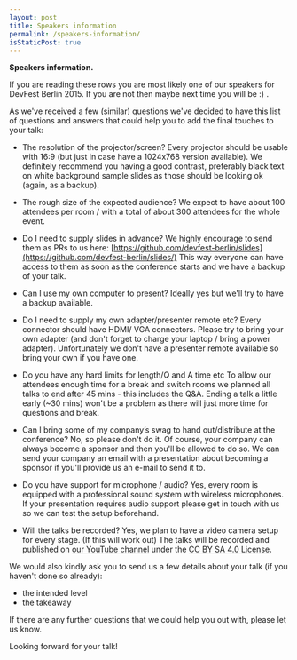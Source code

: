 ```yaml
---
layout: post
title: Speakers information
permalink: /speakers-information/
isStaticPost: true
---
```


__Speakers information.__


If you are reading these rows you are most likely one of our speakers for DevFest Berlin 2015. If you are not then maybe
next time you will be :) .

As we've received a few (similar) questions we've decided to have this list of questions and answers that could help you
to add the final touches to your talk:

- The resolution of the projector/screen?
Every projector should be usable with 16:9 (but just in case have a 1024x768 version available).
We definitely recommend you having a good contrast, preferably black text on white background sample slides as those
should be looking ok (again, as a backup).

- The rough size of the expected audience?
We expect to have about 100 attendees per room / with a total of about 300 attendees for the whole event.

- Do I need to supply slides in advance?
We highly encourage to send them as PRs to us here: [https://github.com/devfest-berlin/slides](https://github.com/devfest-berlin/slides/) This way everyone can have
access to them as soon as the conference starts and we have a backup of your talk.

- Can I use my own computer to present?
Ideally yes but we'll try to have a backup available.

- Do I need to supply my own adapter/presenter remote etc?
Every connector should have HDMI/ VGA connectors. Please try to bring your own adapter (and don't forget to charge your
laptop / bring a power adapter). Unfortunately we don't have a presenter remote available so bring your own if you have one.

- Do you have any hard limits for length/Q and A time etc
To allow our attendees enough time for a break and switch rooms we planned all talks to end after 45 mins - this includes
the Q&A. Ending a talk a little early (~30 mins) won't be a problem as there will just more time for questions and break.

- Can I bring some of my company’s swag to hand out/distribute at the conference?
No, so please don't do it. Of course, your company can always become a sponsor and then you'll be allowed to do so.
We can send your company an email with a presentation about becoming a sponsor if you'll provide us an e-mail to send it to.

- Do you have support for microphone / audio?
Yes, every room is equipped with a professional sound system with wireless microphones. If your presentation requires
audio support please get in touch with us so we can test the setup beforehand.

- Will the talks be recorded?
Yes, we plan to have a video camera setup for every stage. (If this will work out) The talks will be recorded and published
on [our YouTube channel](https://www.youtube.com/user/DevFestBerlin) under the [CC BY SA 4.0 License](http://creativecommons.org/licenses/by-sa/4.0/).


We would also kindly ask you to send us a few details about your talk (if you haven't done so already):

- the intended level
- the takeaway

If there are any further questions that we could help you out with, please let us know.

Looking forward for your talk!


<img class="img-responsive feature-image" src="{{ site.baseurl }}/img/posts/cod.jpg" style="display:none">
